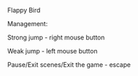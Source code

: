 Flappy Bird

Management:

Strong jump - right mouse button

Weak jump - left mouse button

Pause/Exit scenes/Exit the game - escape
